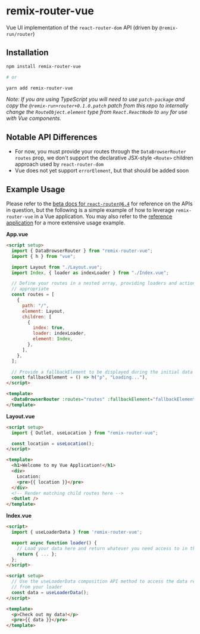 # remix-router-vue

Vue UI implementation of the `react-router-dom` API (driven by `@remix-run/router`)

## Installation

```bash
npm install remix-router-vue

# or

yarn add remix-router-vue
```

_Note: If you are using TypeScript you will need to use `patch-package` and copy the `@remix-run+router+0.1.0.patch` patch from this repo to internally change the `RouteObject.element` type from `React.ReactNode` to `any` for use with Vue components._

## Notable API Differences

- For now, you must provide your routes through the `DataBrowserRouter` `routes` prop, we don't support the declarative JSX-style `<Route>` children approach used by `react-router-dom`
- Vue does not yet support `errorElement`, but that should be added soon

## Example Usage

Please refer to the [beta docs for `react-router@6.4`][rr-beta-docs] for reference on the APIs in question, but the following is a simple example of how to leverage `remix-router-vue` in a Vue application. You may also refer to the [reference application][reference-app] for a more extensive usage example.

**App.vue**

```html
<script setup>
  import { DataBrowserRouter } from "remix-router-vue";
  import { h } from "vue";

  import Layout from "./Layout.vue";
  import Index, { loader as indexLoader } from "./Index.vue";

  // Define your routes in a nested array, providing loaders and actions where
  // appropriate
  const routes = [
    {
      path: "/",
      element: Layout,
      children: [
        {
          index: true,
          loader: indexLoader,
          element: Index,
        },
      ],
    },
  ];

  // Provide a fallbackElement to be displayed during the initial data load
  const fallbackElement = () => h("p", "Loading..."),
</script>

<template>
  <DataBrowserRouter :routes="routes" :fallbackElement="fallbackElement" />
</template>
```

**Layout.vue**

```html
<script setup>
  import { Outlet, useLocation } from "remix-router-vue";

  const location = useLocation();
</script>

<template>
  <h1>Welcome to my Vue Application!</h1>
  <div>
    Location:
    <pre>{{ location }}</pre>
  </div>
  <!-- Render matching child routes here -->
  <Outlet />
</template>
```

**Index.vue**

```html
<script>
  import { useLoaderData } from 'remix-router-vue';

  export async function loader() {
    // Load your data here and return whatever you need access to in the UI
    return { ... };
  };
</script>

<script setup>
  // Use the useLoaderData composition API method to access the data returned
  // from your loader
  const data = useLoaderData();
</script>

<template>
  <p>Check out my data!</p>
  <pre>{{ data }}</pre>
</template>
```

[rr-beta-docs]: https://beta.reactrouter.com/en/v6.4.0-pre.2
[reference-app]: ./reference-app/
